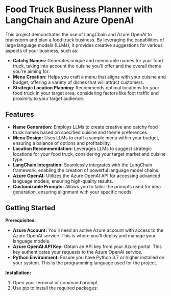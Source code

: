 # Food Truck Business Planner with LangChain and Azure OpenAI

This project demonstrates the use of LangChain and Azure OpenAI to brainstorm and plan a food truck business. By leveraging the capabilities of large language models (LLMs), it provides creative suggestions for various aspects of your business, such as:

* **Catchy Names:**  Generates unique and memorable names for your food truck, taking into account the cuisine you'll offer and the overall theme you're aiming for.
* **Menu Creation:**  Helps you craft a menu that aligns with your cuisine and budget, offering a variety of dishes that will attract customers.
* **Strategic Location Planning:**  Recommends optimal locations for your food truck in your target area, considering factors like foot traffic and proximity to your target audience.

## Features

* **Name Generation:** Employs LLMs to create creative and catchy food truck names based on specified cuisine and theme preferences.
* **Menu Design:** Uses LLMs to craft a sample menu within your budget, ensuring a balance of options and profitability.
* **Location Recommendation:** Leverages LLMs to suggest strategic locations for your food truck, considering your target market and cuisine type.
* **LangChain Integration:** Seamlessly integrates with the LangChain framework, enabling the creation of powerful language model chains.
* **Azure OpenAI:** Utilizes the Azure OpenAI API for accessing advanced language models, ensuring high-quality results.
* **Customizable Prompts:** Allows you to tailor the prompts used for idea generation, ensuring alignment with your specific needs.

## Getting Started

**Prerequisites:**

* **Azure Account:** You'll need an active Azure account with access to the Azure OpenAI service. This is where you'll deploy and manage your language models.
* **Azure OpenAI API Key:** Obtain an API key from your Azure portal. This key authenticates your requests to the Azure OpenAI service.
* **Python Environment:** Ensure you have Python 3.7 or higher installed on your system. This is the programming language used for the project.

**Installation:**

1. Open your terminal or command prompt.
2. Use pip to install the required packages:
